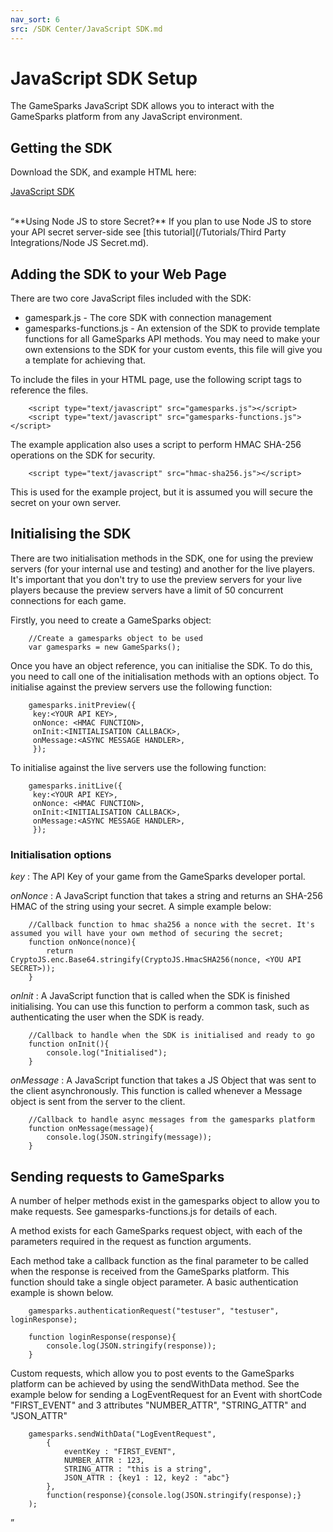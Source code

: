 ```yaml
---
nav_sort: 6
src: /SDK Center/JavaScript SDK.md
---
```


# JavaScript SDK Setup

The GameSparks JavaScript SDK allows you to interact with the GameSparks platform from any JavaScript environment.

## Getting the SDK

Download the SDK, and example HTML here:

[JavaScript SDK](http://repo.gamesparks.net/javascript-sdk/gamesparks-javascript-sdk-2015-12-18.zip)

</br>
<q>**Using Node JS to store Secret?** If you plan to use Node JS to store your API secret server-side see [this tutorial](/Tutorials/Third Party Integrations/Node JS Secret.md).

## Adding the SDK to your Web Page

There are two core JavaScript files included with the SDK:

* gamespark.js - The core SDK with connection management
* gamesparks-functions.js - An extension of the SDK to provide template functions for all GameSparks API methods. You may need to make your own extensions to the SDK for your custom events, this file will give you a template for achieving that.

To include the files in your HTML page, use the following script tags to reference the files.

```
    <script type="text/javascript" src="gamesparks.js"></script>
    <script type="text/javascript" src="gamesparks-functions.js"></script>
```

The example application also uses a script to perform HMAC SHA-256 operations on the SDK for security.

```
    <script type="text/javascript" src="hmac-sha256.js"></script>
```

This is used for the example project, but it is assumed you will secure the secret on your own server.

## Initialising the SDK

There are two initialisation methods in the SDK, one for using the preview servers (for your internal use and testing) and another for the live players. It's important that you don't try to use the preview servers for your live players because the preview servers have a limit of 50 concurrent connections for each game.

Firstly, you need to create a GameSparks object:

```
    //Create a gamesparks object to be used
    var gamesparks = new GameSparks();
```

Once you have an object reference, you can initialise the SDK. To do this, you need to call one of the initialisation methods with an options object. To initialise against the preview servers use the following function:

```
    gamesparks.initPreview({
     key:<YOUR API KEY>,
     onNonce: <HMAC FUNCTION>,
     onInit:<INITIALISATION CALLBACK>,
     onMessage:<ASYNC MESSAGE HANDLER>,
     });
```

To initialise against the live servers use the following function:

```
    gamesparks.initLive({
     key:<YOUR API KEY>,
     onNonce: <HMAC FUNCTION>,
     onInit:<INITIALISATION CALLBACK>,
     onMessage:<ASYNC MESSAGE HANDLER>,
     });
```

### Initialisation options

*key* : The API Key of your game from the GameSparks developer portal.

*onNonce* : A JavaScript function that takes a string and returns an SHA-256 HMAC of the string using your secret. A simple example below:

```
    //Callback function to hmac sha256 a nonce with the secret. It's assumed you will have your own method of securing the secret;
    function onNonce(nonce){
    	return CryptoJS.enc.Base64.stringify(CryptoJS.HmacSHA256(nonce, <YOU API SECRET>));
    }
```

*onInit* : A JavaScript function that is called when the SDK is finished initialising. You can use this function to perform a common task, such as authenticating the user when the SDK is ready.

```
    //Callback to handle when the SDK is initialised and ready to go
    function onInit(){
    	console.log("Initialised");
    }
```

*onMessage* : A JavaScript function that takes a JS Object that was sent to the client asynchronously. This function is called whenever a Message object is sent from the server to the client.

```
    //Callback to handle async messages from the gamesparks platform
    function onMessage(message){
    	console.log(JSON.stringify(message));
    }
```

## Sending requests to GameSparks

A number of helper methods exist in the gamesparks object to allow you to make requests. See gamesparks-functions.js for details of each.

A method exists for each GameSparks request object, with each of the parameters required in the request as function arguments.

Each method take a callback function as the final parameter to be called when the response is received from the GameSparks platform. This function should take a single object parameter. A basic authentication example is shown below.

```
    gamesparks.authenticationRequest("testuser", "testuser", loginResponse);

    function loginResponse(response){
    	console.log(JSON.stringify(response));
    }
```

Custom requests, which allow you to post events to the GameSparks platform can be achieved by using the sendWithData method. See the example below for sending a LogEventRequest for an Event with shortCode "FIRST_EVENT" and 3 attributes "NUMBER_ATTR", "STRING_ATTR" and "JSON_ATTR"

```
    gamesparks.sendWithData("LogEventRequest",
        {
            eventKey : "FIRST_EVENT",
            NUMBER_ATTR : 123,
            STRING_ATTR : "this is a string",
            JSON_ATTR : {key1 : 12, key2 : "abc"}
        },
        function(response){console.log(JSON.stringify(response);}
    );
```
